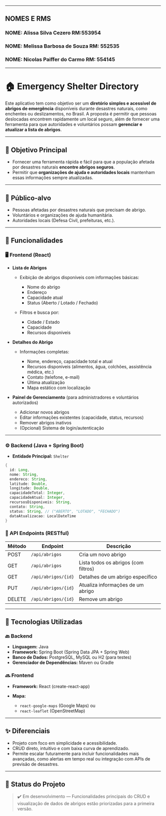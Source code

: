 ----------------------------------------------
## NOMES E RMS

### NOME: Alissa Silva Cezero RM:553954
### NOME: Melissa Barbosa de Souza RM: 552535
### NOME: Nicolas Paiffer do Carmo RM: 554145  
----------------------------------------------

# 🏠 Emergency Shelter Directory

Este aplicativo tem como objetivo ser um **diretório simples e acessível de abrigos de emergência** disponíveis durante desastres naturais, como enchentes ou deslizamentos, no Brasil. A proposta é permitir que pessoas deslocadas encontrem rapidamente um local seguro, além de fornecer uma ferramenta para que autoridades e voluntários possam **gerenciar e atualizar a lista de abrigos**.

---

## 🎯 Objetivo Principal

* Fornecer uma ferramenta rápida e fácil para que a população afetada por desastres naturais **encontre abrigos seguros**.
* Permitir que **organizações de ajuda e autoridades locais** mantenham essas informações sempre atualizadas.

---

## 👥 Público-alvo

* Pessoas afetadas por desastres naturais que precisam de abrigo.
* Voluntários e organizações de ajuda humanitária.
* Autoridades locais (Defesa Civil, prefeituras, etc.).

---

## 🚀 Funcionalidades

### 🖥️ Frontend (React)

* **Lista de Abrigos**

  * Exibição de abrigos disponíveis com informações básicas:

    * Nome do abrigo
    * Endereço
    * Capacidade atual
    * Status (Aberto / Lotado / Fechado)
  * Filtros e busca por:

    * Cidade / Estado
    * Capacidade
    * Recursos disponíveis

* **Detalhes do Abrigo**

  * Informações completas:

    * Nome, endereço, capacidade total e atual
    * Recursos disponíveis (alimentos, água, colchões, assistência médica, etc.)
    * Contato (telefone, e-mail)
    * Última atualização
    * Mapa estático com localização

* **Painel de Gerenciamento** (para administradores e voluntários autorizados)

  * Adicionar novos abrigos
  * Editar informações existentes (capacidade, status, recursos)
  * Remover abrigos inativos
  * (Opcional) Sistema de login/autenticação

---

### ⚙️ Backend (Java + Spring Boot)

* **Entidade Principal:** `Shelter`

```java
{
  id: Long,
  nome: String,
  endereco: String,
  latitude: Double,
  longitude: Double,
  capacidadeTotal: Integer,
  capacidadeAtual: Integer,
  recursosDisponiveis: String,
  contato: String,
  status: String, // ("ABERTO", "LOTADO", "FECHADO")
  dataAtualizacao: LocalDateTime
}
```

### 🔗 API Endpoints (RESTful)

| Método | Endpoint            | Descrição                            |
| ------ | ------------------- | ------------------------------------ |
| POST   | `/api/abrigos`      | Cria um novo abrigo                  |
| GET    | `/api/abrigos`      | Lista todos os abrigos (com filtros) |
| GET    | `/api/abrigos/{id}` | Detalhes de um abrigo específico     |
| PUT    | `/api/abrigos/{id}` | Atualiza informações de um abrigo    |
| DELETE | `/api/abrigos/{id}` | Remove um abrigo                     |

---

## 🧰 Tecnologias Utilizadas

### 🔙 Backend

* **Linguagem:** Java
* **Framework:** Spring Boot (Spring Data JPA + Spring Web)
* **Banco de Dados:** PostgreSQL, MySQL ou H2 (para testes)
* **Gerenciador de Dependências:** Maven ou Gradle

### 🔜 Frontend

* **Framework:** React (create-react-app)
* **Mapa:**

  * `react-google-maps` (Google Maps) ou
  * `react-leaflet` (OpenStreetMap)

---

## ✨ Diferenciais

* Projeto com foco em simplicidade e acessibilidade.
* CRUD direto, intuitivo e com baixa curva de aprendizado.
* Permite escalar futuramente para incluir funcionalidades mais avançadas, como alertas em tempo real ou integração com APIs de previsão de desastres.

---

## 🚧 Status do Projeto

> ✔️ Em desenvolvimento — Funcionalidades principais do CRUD e visualização de dados de abrigos estão priorizadas para a primeira versão.
